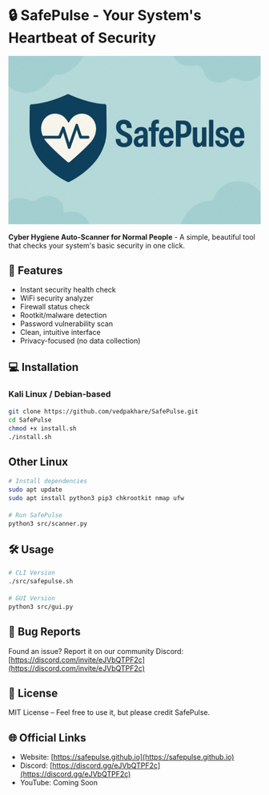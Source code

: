 # 🔒 SafePulse - Your System's Heartbeat of Security

<img src="assets/banner.png" width="800" />

**Cyber Hygiene Auto-Scanner for Normal People** - A simple, beautiful tool that checks your system's basic security in one click.

## 🚀 Features

- Instant security health check
- WiFi security analyzer
- Firewall status check
- Rootkit/malware detection
- Password vulnerability scan
- Clean, intuitive interface
- Privacy-focused (no data collection)

## 💻 Installation

### Kali Linux / Debian-based

```bash
git clone https://github.com/vedpakhare/SafePulse.git
cd SafePulse
chmod +x install.sh
./install.sh
```

## Other Linux

```bash
# Install dependencies
sudo apt update
sudo apt install python3 pip3 chkrootkit nmap ufw

# Run SafePulse
python3 src/scanner.py
```

## 🛠️ Usage

```bash
# CLI Version
./src/safepulse.sh

# GUI Version
python3 src/gui.py
```

## 🐛 Bug Reports  
Found an issue? Report it on our community Discord: [https://discord.com/invite/eJVbQTPF2c](https://discord.com/invite/eJVbQTPF2c)

## 📜 License  
MIT License – Feel free to use it, but please credit SafePulse.

## 🌐 Official Links  
- Website: [https://safepulse.github.io](https://safepulse.github.io)  
- Discord: [https://discord.gg/eJVbQTPF2c](https://discord.gg/eJVbQTPF2c)  
- YouTube: Coming Soon





